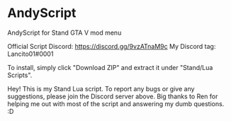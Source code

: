 # AndyScript
AndyScript for Stand GTA V mod menu

Official Script Discord: https://discord.gg/9vzATnaM9c
My Discord tag: Lancito01#0001

To install, simply click "Download ZIP" and extract it under "Stand/Lua Scripts".

Hey! This is my Stand Lua script. To report any bugs or give any suggestions, please join the Discord server above. Big thanks to Ren for helping me out with most of the script and answering my dumb questions. :D
